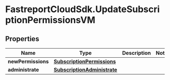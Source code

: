 # FastreportCloudSdk.UpdateSubscriptionPermissionsVM

## Properties

Name | Type | Description | Notes
------------ | ------------- | ------------- | -------------
**newPermissions** | [**SubscriptionPermissions**](SubscriptionPermissions.md) |  | 
**administrate** | [**SubscriptionAdministrate**](SubscriptionAdministrate.md) |  | 


